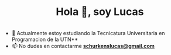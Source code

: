 
<div id="contenido-del-usuario-toc">
  <ul align="center">
    <summary><h1 style="display: inline-block">Hola 👋, soy Lucas</h1></summary>
  </ul>
</div>

- 🔭 Actualmente estoy estudiando la Tecnicatura Universitaria en Programacion de la UTN**
- 📫 No dudes en contactarme **schurkenslucas@gmail.com**





